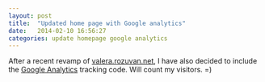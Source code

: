 ```yaml
---
layout: post
title:  "Updated home page with Google analytics"
date:   2014-02-10 16:56:27
categories: update homepage google analytics
---
```


After a recent revamp of [valera.rozuvan.net](http://valera.rozuvan.net/), I
have also decided to include the [Google Analytics](http://www.google.com/analytics/‎)
tracking code. Will count my visitors. =)
